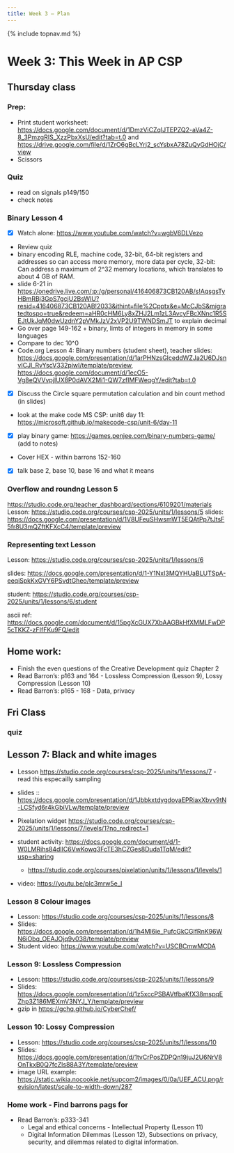 ```yaml
---
title: Week 3 — Plan
---
```

{% include topnav.md %}

# Week 3: This Week in AP CSP


## Thursday class
### Prep:

- Print student worksheet: https://docs.google.com/document/d/1DmzViCZqIJTEPZQ2-aVa4Z-8_3PmzgRIS_XzzPbxXsU/edit?tab=t.0 and https://drive.google.com/file/d/1ZrO6gBcLYrj2_scYsbxA78ZuQyGdHOjC/view 
- Scissors

 


### Quiz 
- read on signals p149/150
- check notes

### Binary Lesson 4
- [x] Watch alone: https://www.youtube.com/watch?v=wgbV6DLVezo
- Review quiz
- binary encoding RLE, machine code, 32-bit, 64-bit registers and addresses so can access more memory, more data per cycle, 32-bit: Can address a maximum of 2^32 memory locations, which translates to about 4 GB of RAM. 
- slide 6-21 in https://onedrive.live.com/:p:/g/personal/416406873CB120AB/s!AqsgsTyHBmRBj3GpS7gcjU2BsWlU?resid=416406873CB120AB!2033&ithint=file%2Cpptx&e=McCJbS&migratedtospo=true&redeem=aHR0cHM6Ly8xZHJ2Lm1zL3AvcyFBcXNnc1R5SEJtUkJqM0dwUzdnY2pVMkJzV2xVP2U9TWNDSmJT to explain decimal
- Go over page 149-162 + binary, limts of integers in memory in some languages
- Compare to dec 10^0 
- Code.org Lesson 4: Binary numbers (student sheet), teacher slides: https://docs.google.com/presentation/d/1arPHNzsGlceddWZJa2U6DJsnvICJl_RvYscV332piwI/template/preview, https://docs.google.com/document/d/1ecO5-Vg8eQVVvpjIUX8P0dAVX2Mi1-QW7zfIMFWeqgY/edit?tab=t.0
- [x] Discuss the Circle square permutation calculation and bin count method (in slides)
- look at the make code MS CSP: unit6 day 11: https://microsoft.github.io/makecode-csp/unit-6/day-11
- [x] play binary game: https://games.penjee.com/binary-numbers-game/ (add to notes)
- Cover HEX - within barrons 152-160 
- [x] talk base 2, base 10, base 16 and what it means


### Overflow and roundng Lesson 5
https://studio.code.org/teacher_dashboard/sections/6109201/materials
Lesson: https://studio.code.org/courses/csp-2025/units/1/lessons/5
slides:  https://docs.google.com/presentation/d/1V8UFeuSHwsmWT5EQAtPp7tJtsF5fr8U3mQZftKFXcC4/template/preview



### Representing text Lesson 
Lesson: https://studio.code.org/courses/csp-2025/units/1/lessons/6

slides: https://docs.google.com/presentation/d/1-Y1NxI3MQYHUaBLUTSpA-eeqiSpkKxGVY6PSvdtGheo/template/preview

student: https://studio.code.org/courses/csp-2025/units/1/lessons/6/student


ascii ref: https://docs.google.com/document/d/15pgXcGUX7XbAAGBkHfXMMLFwDP5cTKKZ-zFIfFKu9FQ/edit


## Home work:
- Finish the even questions of the Creative Development quiz Chapter 2
- Read Barron’s: p163 and 164 - Lossless Compression (Lesson 9), Lossy Compression (Lesson 10)
- Read Barron’s: p165 - 168 - Data, privacy


## Fri Class


### quiz


## Lesson 7: Black and white images
- Lesson https://studio.code.org/courses/csp-2025/units/1/lessons/7 - read this especailly sampling
- slides :: https://docs.google.com/presentation/d/1JbbkxtdygdoyaEPRiaxXbvv9tN-LCSfyd6r4kGbiVLw/template/preview
- Pixelation widget https://studio.code.org/courses/csp-2025/units/1/lessons/7/levels/1?no_redirect=1
- student activity: https://docs.google.com/document/d/1-W0LMRihs84dIlC6VwKowq3FcTE3hCZGes8Duda1TqM/edit?usp=sharing
    - https://studio.code.org/courses/pixelation/units/1/lessons/1/levels/1

- video: https://youtu.be/pIc3mrw5e_I

### Lesson 8 Colour images
- Lesson: https://studio.code.org/courses/csp-2025/units/1/lessons/8
- Slides: https://docs.google.com/presentation/d/1h4Ml6ie_PufcGkCGlfRnK96WN6iObq_OEAJOjq9v038/template/preview
- Student video: https://www.youtube.com/watch?v=USCBCmwMCDA


### Lesson 9: Lossless Compression
- Lesson: https://studio.code.org/courses/csp-2025/units/1/lessons/9
- Slides: https://docs.google.com/presentation/d/1z5xccPSBAVtfbaKfX38mspqEZhp3Z186MEXmV3NYJ_Y/template/preview
- gzip in https://gchq.github.io/CyberChef/

### Lesson 10: Lossy Compression
- Lesson:  https://studio.code.org/courses/csp-2025/units/1/lessons/10
- Slides: https://docs.google.com/presentation/d/1tvCrPosZDPQn19juJ2U6NrV8OnTkxB0Q7fcZls88A3Y/template/preview
- image URL example: https://static.wikia.nocookie.net/supcom2/images/0/0a/UEF_ACU.png/revision/latest/scale-to-width-down/287

### Home work - Find barrons pags for 
- Read Barron’s: p333-341
    - Legal and ethical concerns - Intellectual Property (Lesson 11)
     - Digital Information Dilemmas (Lesson 12), Subsections on privacy, security, and dilemmas related to digital information.


